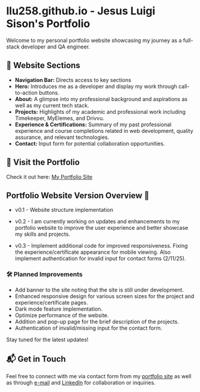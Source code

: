 # llu258.github.io - Jesus Luigi Sison's Portfolio  

Welcome to my personal portfolio website showcasing my journey as a full-stack developer and QA engineer.  

## 🌟 Website Sections 
- **Navigation Bar:** Directs access to key sections
- **Hero:** Introduces me as a developer and display my work through call-to-action buttons.  
- **About:** A glimpse into my professional background and aspirations as well as my current tech stack.
- **Projects:** Highlights of my academic and professional work including Timekeeper, MyElemes, and Drivvu.  
- **Experience & Certifications:** Summary of my past professional experience and course completions related in web development, quality assurance, and relevant technologies.  
- **Contact:** Input form for potential collaboration opportunities.

## 🚀 Visit the Portfolio  
Check it out here: [My Portfolio Site](https://llu258.github.io)  

## Portfolio Website Version Overview 🚧 

- v0.1 - Website structure implementation

- v0.2 - I am currently working on updates and enhancements to my portfolio website to improve the user experience and better showcase my skills and projects.  

- v0.3 - Implement additional code for improved responsiveness. Fixing the experience/certificate appearance for mobile viewing. Also implement authentication for invalid input for contact forms (2/11/25).

### 🛠️ Planned Improvements 
- Add banner to the site noting that the site is still under development.
- Enhanced responsive design for various screen sizes for the project and experience/certificate pages.
- Dark mode feature implementation.
- Optimize performance of the website.  
- Addition and pop-up page for the brief description of the projects.
- Authentication of invalid/missing input for the contact form.

Stay tuned for the latest updates!  

## 📬 Get in Touch  
Feel free to connect with me via contact form from my [portfolio site](https://llu258.github.io/) as well as through [e-mail](mailto:sison.luigijesus@gmail.com) and [LinkedIn](https://www.linkedin.com/in/jesus-luigi-sison-a695221a5/) for collaboration or inquiries.  
